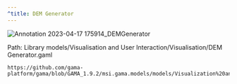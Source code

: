 ```yaml
---
^title: DEM Generator
---
```


![Annotation 2023-04-17 175914_DEMGenerator](https://user-images.githubusercontent.com/4437331/232657633-0cf84068-8074-4ccd-94e6-2e8cd1f567ab.png)

Path: Library models/Visualisation and User Interaction/Visualisation/DEM Generator.gaml

```gaml reference
https://github.com/gama-platform/gama/blob/GAMA_1.9.2/msi.gama.models/models/Visualization%20and%20User%20Interaction/Visualization/DEM%20Generator.gaml
```